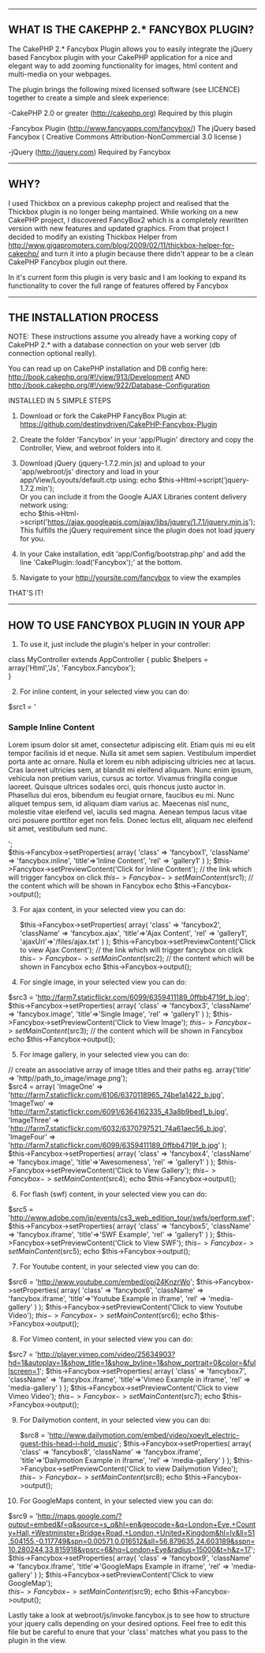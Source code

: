 -----------------------------------------
WHAT IS THE CAKEPHP 2.* FANCYBOX PLUGIN?
-----------------------------------------

The CakePHP 2.* Fancybox Plugin allows you to easily integrate
the jQuery based Fancybox plugin with your CakePHP 
application for a nice and elegant way to add zooming functionality
for images, html content and multi-media on your webpages.

The plugin brings the following mixed licensed software (see
LICENCE) together to create a simple and sleek experience:

-CakePHP 2.0 or greater (http://cakephp.org)
 Required by this plugin

-Fancybox Plugin (http://www.fancyapps.com/fancybox/)
 The jQuery based Fancybox ( Creative Commons Attribution-NonCommercial 3.0 license )

-jQuery (http://jquery.com)
 Required by Fancybox


----
WHY?
----

I used Thickbox on a previous cakephp project and realised that the 
Thickbox plugin is no longer being mantained. While working on a new
CakePHP project, I discovered FancyBox2 which is a completely
rewritten version with new features and updated graphics.
From that project I decided to modify an existing Thickbox Helper
from http://www.gigapromoters.com/blog/2009/02/11/thickbox-helper-for-cakephp/
and turn it into a plugin because there didn't appear to be a clean CakePHP
Fancybox plugin out there.

In it's current form this plugin is very basic and I am looking to expand its
functionality to cover the full range of features offered by Fancybox


-------------------------
THE INSTALLATION PROCESS
-------------------------

NOTE: These instructions assume you already have a working copy
of CakePHP 2.* with a database connection on your web server (db connection optional really).

You can read up on CakePHP installation and DB config here:
http://book.cakephp.org/#!/view/913/Development AND
http://book.cakephp.org/#!/view/922/Database-Configuration


INSTALLED IN 5 SIMPLE STEPS

1. Download or fork the CakePHP FancyBox Plugin at:
   https://github.com/destinydriven/CakePHP-Fancybox-Plugin

2. Create the folder 'Fancybox' in your 'app/Plugin' directory 
   and copy the Controller, View, and webroot folders into it.

3. Download jQuery (jquery-1.7.2.min.js) and upload to your 'app/webroot/js' directory 
   and load in your app/View/Loyouts/default.ctp using:
   echo $this->Html->script('jquery-1.7.2.min');   
   Or you can include it from the Google AJAX Libraries content delivery network using:   
   echo $this->Html->script('https://ajax.googleapis.com/ajax/libs/jquery/1.7.1/jquery.min.js');   
   This fulfills the jQuery requirement since the plugin does not load jquery for you.
   
4. In your Cake installation, edit 'app/Config/bootstrap.php' and add the line 'CakePlugin::load('Fancybox');' 
   at the bottom.

5. Navigate to your http://yoursite.com/fancybox to view the examples


THAT'S IT!

---------------------------------------
HOW TO USE FANCYBOX PLUGIN IN YOUR APP
---------------------------------------

1. To use it, just include the plugin's helper in your controller:

 class MyController extends AppController {
	public $helpers = array('Html','Js', 'Fancybox.Fancybox');	
 } 

2. For inline content, in your selected view you can do:

  $src1 = '<h3>Sample Inline Content</h3>
		<p>
			Lorem ipsum dolor sit amet, consectetur adipiscing elit. Etiam quis mi eu elit tempor
			facilisis id et neque. Nulla sit amet sem sapien. Vestibulum imperdiet porta ante ac ornare.
			Nulla et lorem eu nibh adipiscing ultricies nec at lacus. Cras laoreet ultricies sem, at
			blandit mi eleifend aliquam. Nunc enim ipsum, vehicula non pretium varius, cursus ac tortor.
			Vivamus fringilla congue laoreet. Quisque ultrices sodales orci, quis rhoncus justo auctor
			in. Phasellus dui eros, bibendum eu feugiat ornare, faucibus eu mi. Nunc aliquet tempus 
			sem, id aliquam diam varius ac. Maecenas nisl nunc, molestie vitae eleifend vel, iaculis 
			sed magna. Aenean tempus lacus vitae orci posuere porttitor eget non felis. Donec lectus 
			elit, aliquam nec eleifend sit amet, vestibulum sed nunc.
		</p>';  
  $this->Fancybox->setProperties( array( 
		 'class' => 'fancybox1',
		 'className' => 'fancybox.inline',
		 'title'=>'Inline Content',
		 'rel' => 'gallery1'
	     )
	);
  $this->Fancybox->setPreviewContent('Click for Inline Content'); // the link which will trigger fancybox on click
  $this->Fancybox->setMainContent($src1); // the content which will be shown in Fancybox
  echo $this->Fancybox->output();  
		  
3. For ajax content, in your selected view you can do:

   $this->Fancybox->setProperties( array( 
		 'class' => 'fancybox2',
		 'className' => 'fancybox.ajax',
		 'title'=>'Ajax Content',
		 'rel' => 'gallery1', 
	     	 'ajaxUrl'=>'/files/ajax.txt'
	     )
	);
  $this->Fancybox->setPreviewContent('Click to view Ajax Content'); // the link which will trigger fancybox on click
  $this->Fancybox->setMainContent($src2); // the content which will be shown in Fancybox
  echo $this->Fancybox->output();
  
4. For single image, in your selected view you can do:

  $src3 = 'http://farm7.staticflickr.com/6099/6359411189_0ffbb4719f_b.jpg';  		  
  $this->Fancybox->setProperties( array( 
		 'class' => 'fancybox3',
		 'className' => 'fancybox.image',
		 'title'=>'Single Image',
		 'rel' => 'gallery1'
	      )
	);
  $this->Fancybox->setPreviewContent('Click to View Image'); 
  $this->Fancybox->setMainContent($src3); // the content which will be shown in Fancybox
  echo $this->Fancybox->output();	

5. For image gallery, in your selected view you can do:

  // create an associative array of image titles and their paths eg. array('title' => 'http//path_to_image/image.png');  
 $src4 = array(
	'ImageOne'   => 'http://farm7.staticflickr.com/6106/6370118965_74be1a1422_b.jpg',
	'ImageTwo'   => 'http://farm7.staticflickr.com/6091/6364162335_43a8b9bed1_b.jpg',
	'ImageThree' => 'http://farm7.staticflickr.com/6032/6370797521_74a61aec56_b.jpg',
	'ImageFour'  => 'http://farm7.staticflickr.com/6099/6359411189_0ffbb4719f_b.jpg'
  );   		  
  $this->Fancybox->setProperties( array( 
		 'class' => 'fancybox4',
		 'className' => 'fancybox.image',
		 'title'=>'Awesomeness',
		 'rel' => 'gallery1' 
	     )
	);
  $this->Fancybox->setPreviewContent('Click to View Gallery'); 
  $this->Fancybox->setMainContent($src4); 
  echo $this->Fancybox->output();
		  
6. For flash (swf) content, in your selected view you can do:

  $src5 = 'http://www.adobe.com/jp/events/cs3_web_edition_tour/swfs/perform.swf'; 
  $this->Fancybox->setProperties( array( 
	 'class' => 'fancybox5',
	 'className' => 'fancybox.iframe',
	 'title'=>'SWF Example',
	 'rel' => 'gallery1'
       )
   );
  $this->Fancybox->setPreviewContent('Click to View SWF'); 
  $this->Fancybox->setMainContent($src5); 
  echo $this->Fancybox->output();  

7. For Youtube content, in your selected view you can do:

  $src6 = 'http://www.youtube.com/embed/opj24KnzrWo'; 
  $this->Fancybox->setProperties( array( 
		 'class' => 'fancybox6',
		 'className' => 'fancybox.iframe',
		 'title'=>'Youtube Example in iframe',
		 'rel' => 'media-gallery'
	       )
	);
  $this->Fancybox->setPreviewContent('Click to view Youtube Video'); 
  $this->Fancybox->setMainContent($src6); 
  echo $this->Fancybox->output();  

8. For Vimeo content, in your selected view you can do:
 
  $src7 = 'http://player.vimeo.com/video/25634903?hd=1&autoplay=1&show_title=1&show_byline=1&show_portrait=0&color=&fullscreen=1'; 
  $this->Fancybox->setProperties( array( 
		 'class' => 'fancybox7',
		 'className' => 'fancybox.iframe',
		 'title'=>'Vimeo Example in iframe',
		 'rel' => 'media-gallery'
		)
	);
  $this->Fancybox->setPreviewContent('Click to view Vimeo Video'); 
  $this->Fancybox->setMainContent($src7); 
  echo $this->Fancybox->output();
  
		  
9. For Dailymotion content, in your selected view you can do:

   $src8 = 'http://www.dailymotion.com/embed/video/xoeylt_electric-guest-this-head-i-hold_music'; 
   $this->Fancybox->setProperties( array( 
		 'class' => 'fancybox8',
		 'className' => 'fancybox.iframe',
		 'title'=>'Dailymotion Example in iframe',
		 'rel' => 'media-gallery'
		)
	);
  $this->Fancybox->setPreviewContent('Click to view Dailymotion Video'); 
  $this->Fancybox->setMainContent($src8); 
  echo $this->Fancybox->output();  

10. For GoogleMaps content, in your selected view you can do:

   $src9 = 'http://maps.google.com/?output=embed&f=q&source=s_q&hl=en&geocode=&q=London+Eye,+County+Hall,+Westminster+Bridge+Road,+London,+United+Kingdom&hl=lv&ll=51.504155,-0.117749&spn=0.00571,0.016512&sll=56.879635,24.603189&sspn=10.280244,33.815918&vpsrc=6&hq=London+Eye&radius=15000&t=h&z=17';
   $this->Fancybox->setProperties( array( 
		 'class' => 'fancybox9',
		 'className' => 'fancybox.iframe',
		 'title'=>'GoogleMaps Example in iframe',
		 'rel' => 'media-gallery'
	        )
	);
  $this->Fancybox->setPreviewContent('Click to view GoogleMap');  
  $this->Fancybox->setMainContent($src9);
  echo $this->Fancybox->output(); 

Lastly take a look at webroot/js/invoke.fancybox.js to see how to structure your jquery calls depending on your desired
options. Feel free to edit this file but be careful to enure that your 'class' matches what you pass to the plugin in the view.

		  
	